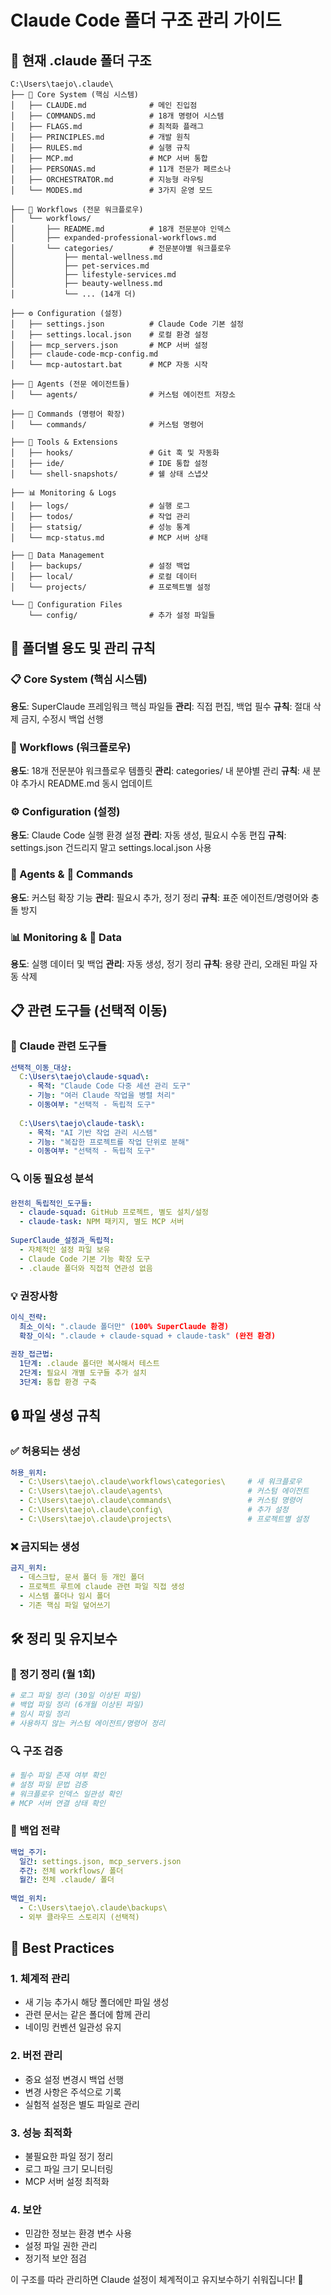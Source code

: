 # Claude Code 폴더 구조 관리 가이드

## 📂 현재 .claude 폴더 구조

```
C:\Users\taejo\.claude\
├── 🎯 Core System (핵심 시스템)
│   ├── CLAUDE.md              # 메인 진입점
│   ├── COMMANDS.md            # 18개 명령어 시스템
│   ├── FLAGS.md               # 최적화 플래그
│   ├── PRINCIPLES.md          # 개발 원칙
│   ├── RULES.md               # 실행 규칙
│   ├── MCP.md                 # MCP 서버 통합
│   ├── PERSONAS.md            # 11개 전문가 페르소나
│   ├── ORCHESTRATOR.md        # 지능형 라우팅
│   └── MODES.md               # 3가지 운영 모드

├── 🚀 Workflows (전문 워크플로우)
│   └── workflows/
│       ├── README.md          # 18개 전문분야 인덱스
│       ├── expanded-professional-workflows.md
│       └── categories/        # 전문분야별 워크플로우
│           ├── mental-wellness.md
│           ├── pet-services.md
│           ├── lifestyle-services.md
│           ├── beauty-wellness.md
│           └── ... (14개 더)

├── ⚙️ Configuration (설정)
│   ├── settings.json          # Claude Code 기본 설정
│   ├── settings.local.json    # 로컬 환경 설정
│   ├── mcp_servers.json       # MCP 서버 설정
│   ├── claude-code-mcp-config.md
│   └── mcp-autostart.bat      # MCP 자동 시작

├── 🤖 Agents (전문 에이전트들)
│   └── agents/                # 커스텀 에이전트 저장소

├── 📜 Commands (명령어 확장)
│   └── commands/              # 커스텀 명령어

├── 🔧 Tools & Extensions
│   ├── hooks/                 # Git 훅 및 자동화
│   ├── ide/                   # IDE 통합 설정
│   └── shell-snapshots/       # 쉘 상태 스냅샷

├── 📊 Monitoring & Logs
│   ├── logs/                  # 실행 로그
│   ├── todos/                 # 작업 관리
│   ├── statsig/               # 성능 통계
│   └── mcp-status.md          # MCP 서버 상태

├── 💾 Data Management
│   ├── backups/               # 설정 백업
│   ├── local/                 # 로컬 데이터
│   └── projects/              # 프로젝트별 설정

└── 🔧 Configuration Files
    └── config/                # 추가 설정 파일들
```

## 🎯 폴더별 용도 및 관리 규칙

### 📋 Core System (핵심 시스템)
**용도**: SuperClaude 프레임워크 핵심 파일들
**관리**: 직접 편집, 백업 필수
**규칙**: 절대 삭제 금지, 수정시 백업 선행

### 🚀 Workflows (워크플로우)
**용도**: 18개 전문분야 워크플로우 템플릿
**관리**: categories/ 내 분야별 관리
**규칙**: 새 분야 추가시 README.md 동시 업데이트

### ⚙️ Configuration (설정)
**용도**: Claude Code 실행 환경 설정
**관리**: 자동 생성, 필요시 수동 편집
**규칙**: settings.json 건드리지 말고 settings.local.json 사용

### 🤖 Agents & 📜 Commands
**용도**: 커스텀 확장 기능
**관리**: 필요시 추가, 정기 정리
**규칙**: 표준 에이전트/명령어와 충돌 방지

### 📊 Monitoring & 💾 Data
**용도**: 실행 데이터 및 백업
**관리**: 자동 생성, 정기 정리
**규칙**: 용량 관리, 오래된 파일 자동 삭제

## 📋 관련 도구들 (선택적 이동)

### 🤖 Claude 관련 도구들
```yaml
선택적_이동_대상:
  C:\Users\taejo\claude-squad\:
    - 목적: "Claude Code 다중 세션 관리 도구"
    - 기능: "여러 Claude 작업을 병렬 처리"
    - 이동여부: "선택적 - 독립적 도구"
    
  C:\Users\taejo\claude-task\:
    - 목적: "AI 기반 작업 관리 시스템"  
    - 기능: "복잡한 프로젝트를 작업 단위로 분해"
    - 이동여부: "선택적 - 독립적 도구"
```

### 🔍 이동 필요성 분석
```yaml
완전히_독립적인_도구들:
  - claude-squad: GitHub 프로젝트, 별도 설치/설정
  - claude-task: NPM 패키지, 별도 MCP 서버
  
SuperClaude_설정과_독립적:
  - 자체적인 설정 파일 보유
  - Claude Code 기본 기능 확장 도구
  - .claude 폴더와 직접적 연관성 없음
```

### 💡 권장사항
```yaml
이식_전략:
  최소_이식: ".claude 폴더만" (100% SuperClaude 환경)
  확장_이식: ".claude + claude-squad + claude-task" (완전 환경)
  
권장_접근법:
  1단계: .claude 폴더만 복사해서 테스트
  2단계: 필요시 개별 도구들 추가 설치
  3단계: 통합 환경 구축
```

## 🔒 파일 생성 규칙

### ✅ 허용되는 생성
```yaml
허용_위치:
  - C:\Users\taejo\.claude\workflows\categories\     # 새 워크플로우
  - C:\Users\taejo\.claude\agents\                   # 커스텀 에이전트
  - C:\Users\taejo\.claude\commands\                 # 커스텀 명령어
  - C:\Users\taejo\.claude\config\                   # 추가 설정
  - C:\Users\taejo\.claude\projects\                 # 프로젝트별 설정
```

### ❌ 금지되는 생성
```yaml
금지_위치:
  - 데스크탑, 문서 폴더 등 개인 폴더
  - 프로젝트 루트에 claude 관련 파일 직접 생성
  - 시스템 폴더나 임시 폴더
  - 기존 핵심 파일 덮어쓰기
```

## 🛠️ 정리 및 유지보수

### 📅 정기 정리 (월 1회)
```bash
# 로그 파일 정리 (30일 이상된 파일)
# 백업 파일 정리 (6개월 이상된 파일)  
# 임시 파일 정리
# 사용하지 않는 커스텀 에이전트/명령어 정리
```

### 🔍 구조 검증
```bash
# 필수 파일 존재 여부 확인
# 설정 파일 문법 검증
# 워크플로우 인덱스 일관성 확인
# MCP 서버 연결 상태 확인
```

### 💾 백업 전략
```yaml
백업_주기:
  일간: settings.json, mcp_servers.json
  주간: 전체 workflows/ 폴더
  월간: 전체 .claude/ 폴더
  
백업_위치: 
  - C:\Users\taejo\.claude\backups\
  - 외부 클라우드 스토리지 (선택적)
```

## 🎯 Best Practices

### 1. 체계적 관리
- 새 기능 추가시 해당 폴더에만 파일 생성
- 관련 문서는 같은 폴더에 함께 관리
- 네이밍 컨벤션 일관성 유지

### 2. 버전 관리
- 중요 설정 변경시 백업 선행
- 변경 사항은 주석으로 기록
- 실험적 설정은 별도 파일로 관리

### 3. 성능 최적화
- 불필요한 파일 정기 정리
- 로그 파일 크기 모니터링
- MCP 서버 설정 최적화

### 4. 보안
- 민감한 정보는 환경 변수 사용
- 설정 파일 권한 관리
- 정기적 보안 점검

이 구조를 따라 관리하면 Claude 설정이 체계적이고 유지보수하기 쉬워집니다! 🚀